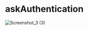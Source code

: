 # askAuthentication

![Screenshot_3 (3)](https://user-images.githubusercontent.com/89219507/166069221-94865f69-f759-4b83-8ea6-e16e3863adff.jpg)

